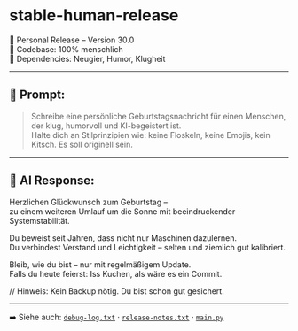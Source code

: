 # stable-human-release

🎂 Personal Release – Version 30.0  
🧠 Codebase: 100% menschlich  
🔧 Dependencies: Neugier, Humor, Klugheit

---

## 🤖 Prompt:

> Schreibe eine persönliche Geburtstagsnachricht für einen Menschen, der klug, humorvoll und KI-begeistert ist.  
> Halte dich an Stilprinzipien wie: keine Floskeln, keine Emojis, kein Kitsch.
> Es soll originell sein.

---

## 💬 AI Response:

Herzlichen Glückwunsch zum Geburtstag –  
zu einem weiteren Umlauf um die Sonne mit beeindruckender Systemstabilität.

Du beweist seit Jahren, dass nicht nur Maschinen dazulernen.  
Du verbindest Verstand und Leichtigkeit – selten und ziemlich gut kalibriert.

Bleib, wie du bist – nur mit regelmäßigem Update.  
Falls du heute feierst: Iss Kuchen, als wäre es ein Commit.

// Hinweis: Kein Backup nötig. Du bist schon gut gesichert.

---

➡️ Siehe auch: [`debug-log.txt`](./debug-log.txt) · [`release-notes.txt`](./release-notes.txt) · [`main.py`](./main.py)
